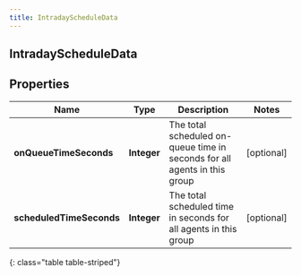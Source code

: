 ```yaml
---
title: IntradayScheduleData
---
```

## IntradayScheduleData


## Properties

| Name | Type | Description | Notes |
| ------------ | ------------- | ------------- | ------------- |
| **onQueueTimeSeconds** | **Integer** | The total scheduled on-queue time in seconds for all agents in this group |  [optional] |
| **scheduledTimeSeconds** | **Integer** | The total scheduled time in seconds for all agents in this group |  [optional] |
{: class="table table-striped"}



